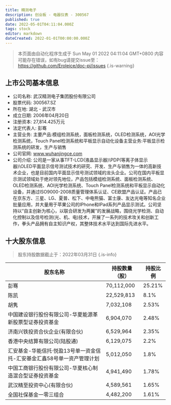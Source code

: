```yaml
---
title: 精测电子
description: 创业板 - 电器仪表 - 300567
published: true
date: 2022-05-01T04:11:04.000Z
tags: stock
editor: markdown
dateCreated: 2022-01-01T00:00:00.000Z
---
```


> 本页面由自动化程序生成于 Sun May 01 2022 04:11:04 GMT+0800
> 内容可能存在错误，如有bug请提交issue至：https://github.com/Eroleice/doc-pi/issues
{.is-warning}

## 上市公司基本信息
- 公司名称: 武汉精测电子集团股份有限公司
- 股票代码: 300567.SZ
- 所在地: 湖北 - 武汉市
- 成立日期: 2006年04月20日
- 注册资本: 27,814.425万元
- 法定代表人: 彭骞
- 主营业务: 主要产品:模组检测系统，面板检测系统，OLED检测系统，AOI光学检测系统，Touch Panel检测系统和平板显示自动化设备主营业务:平板显示检测系统的研发，生产与销售
- 公司官网: www.wuhanjingce.com
- 公司介绍: 公司是一家从事TFT-LCD(液晶显示器)\PDP(等离子体显示器)\OLED平面显示信号测试技术的研究、开发、生产与销售为一体的高新技术企业，也是目前国内平面显示信号测试领域的龙头企业。公司在国内平板显示测试领域处于绝对领先地位，产品包括模组检测系统、面板检测系统、OLED检测系统、AOI光学检测系统、Touch Panel检测系统和平板显示自动化设备，并通过ISO9000-2008质量管理体系认证、CE欧盟产品认证。产品已在京东方、三星、LG、夏普、松下、中电熊猫、富士康、友达光电等知名企业批量应用，并大量用于苹果公司的IPhone和IPad系列产品显示测试。公司坚持以“自主创新为核心，以联合研发为两翼”的发展战略，围绕光学检测、自动化控制以及信号检测(光、机、电)技术，开展了一系列的技术攻关和创新工作，拳头产品拥有自主知识产权，其整体技术水平达到国际先进水平。


## 十大股东信息
> 股东持股数据截止于：2022年03月31日
{.is-info}

| 股东名称 | 持股数量（股） | 持股比例 |
| --- | --- | --- |
| 彭骞 | 70,112,000 | 25.21% |
| 陈凯 | 22,529,813 | 8.1% |
| 胡隽 | 7,032,108 | 2.53% |
| 中国建设银行股份有限公司-华夏能源革新股票型证券投资基金 | 6,904,070 | 2.48% |
| 济南兴铁投资合伙企业(有限合伙) | 6,529,964 | 2.35% |
| 香港中央结算有限公司(陆股通) | 6,129,075 | 2.2% |
| 汇安基金-华能信托·悦盈13号单一资金信托-汇安基金汇鑫58号单一资产管理计划 | 5,012,050 | 1.8% |
| 中国工商银行股份有限公司-华夏核心制造混合型证券投资基金 | 4,941,490 | 1.78% |
| 武汉精至投资中心(有限合伙) | 4,589,561 | 1.65% |
| 全国社保基金一零三组合 | 4,482,200 | 1.61% |




